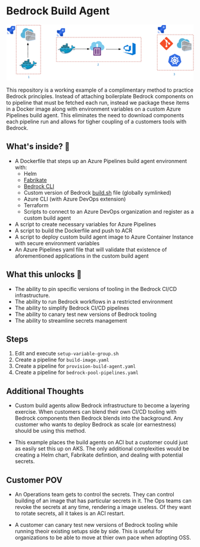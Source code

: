 # Bedrock Build Agent

![diagram](./images/Agents.png)

This repository is a working example of a complimentary method to practice Bedrock principles. Instead of attaching boilerplate Bedrock components on to pipeline that must be fetched each run, instead we package these items in a Docker image along with environment variables on a custom Azure Pipelines build agent. This eliminates the need to download components each pipeline run and allows for tigher coupling of a customers tools with Bedrock.

## What's inside? 🎁

- A Dockerfile that steps up an Azure Pipelines build agent environment with:
  - Helm
  - [Fabrikate](https://github.com/microsoft/Fabrikate)
  - [Bedrock CLI](https://github.com/microsoft/bedrock-cli)
  - Custom version of Bedrock [build.sh](https://raw.githubusercontent.com/microsoft/bedrock/master/gitops/azure-devops/build.sh) file (globally symlinked)
  - Azure CLI (with Azure DevOps extension)
  - Terraform
  - Scripts to connect to an Azure DevOps organization and register as a custom build agent
- A script to create necessary variables for Azure Pipelines
- A script to build the Dockerfile and push to ACR
- A script to deploy custom build agent image to Azure Container Instance with secure environment variables
- An Azure Pipelines yaml file that will validate that existence of aforementioned applications in the custom build agent

## What this unlocks 🍾

- The ability to pin specific versions of tooling in the Bedrock CI/CD infrastructure.
- The ability to run Bedrock workflows in a restricted environment
- The ability to simplify Bedrock CI/CD pipelines
- The ability to canary test new versions of Bedrock tooling
- The ability to streamline secrets management

## Steps

1. Edit and execute `setup-variable-group.sh`
2. Create a pipeline for `build-image.yaml`
3. Create a pipeline for `provision-build-agent.yaml`
4. Create a pipeline for `bedrock-pool-pipelines.yaml`

## Additional Thoughts

- Custom build agents allow Bedrock infrastructure to become a layering exercise. When customers can blend their own CI/CD tooling with Bedrock components then Bedrock blends into the background. Any customer who wants to deploy Bedrock as scale (or earnestness) should be using this method.

- This example places the build agents on ACI but a customer could just as easily set this up on AKS. The only additional complexities would be creating a Helm chart, Fabrikate defintion, and dealing with potential secrets.

## Customer POV

- An Operations team gets to control the secrets. They can control building of an image that has particular secrets in it. The Ops teams can revoke the secrets at any time, rendering a image useless. Of they want to rotate secrets, all it takes is an ACI restart.

- A customer can canary test new versions of Bedrock tooling while running theoir existing setups side by side. This is useful for organizations to be able to move at thier own pace when adopting OSS.
